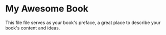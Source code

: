 # My Awesome Book

This file file serves as your book's preface, a great place to describe your book's content and ideas.


<script>
    if(location.href.indexOf('_book')===-1 && location.hostname !=="localhost"){
        location.href = "/_book/";
    }
</script>
